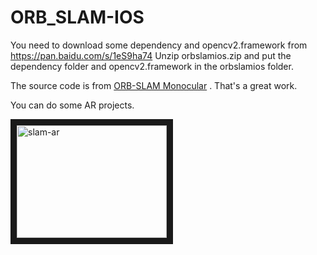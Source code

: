 # ORB_SLAM-IOS
You need to download some dependency and opencv2.framework from
https://pan.baidu.com/s/1eS9ha74
Unzip orbslamios.zip and put the dependency folder and opencv2.framework in the orbslamios folder.

The source code is from [ORB-SLAM Monocular](https://github.com/raulmur/ORB_SLAM) . That's a great work.

You can do some AR projects.

<a href="https://www.youtube.com/watch?v=rnODCkjPtq4
" target="_blank"><img src="http://img.youtube.com/vi/rnODCkjPtq4/0.jpg"
alt="slam-ar" width="240" height="180" border="10" /></a>
